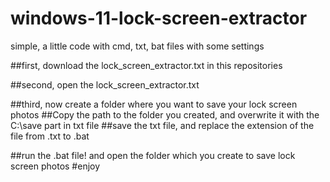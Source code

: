 # windows-11-lock-screen-extractor
simple, a little code with cmd, txt, bat files with some settings

##first, download the lock_screen_extractor.txt in this repositories

##second, open the lock_screen_extractor.txt 

##third, now create a folder where you want to save your lock screen photos
##Copy the path to the folder you created, and overwrite it with the C:\save part in txt file
##save the txt file, and replace the extension of the file from .txt to .bat

##run the .bat file! and open the folder which you create to save lock screen photos
#enjoy
